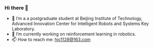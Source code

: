 ### Hi there 👋

- 👯 I’m a a postgraduate student at Beijing Institute of Technology, Advanced Innovation Center for Intelligent Robots and Systems Key Laboratory.
- 🔭 I’m currently working on reinforcement learning in robotics.
- 📫 How to reach me: hjc1128@163.com
